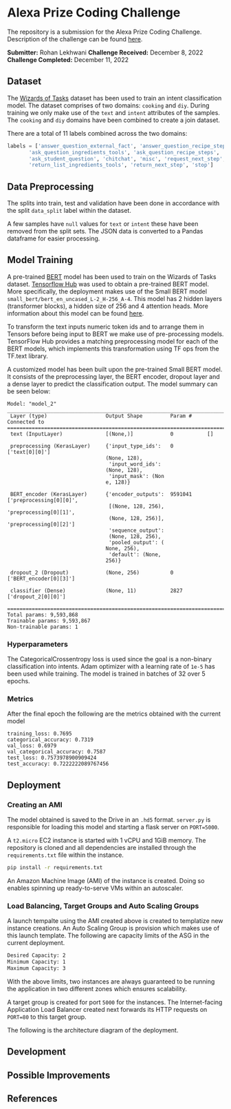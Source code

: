 # Alexa Prize Coding Challenge

The repository is a submission for the Alexa Prize Coding Challenge. Description of the challenge can be found [here](https://rentry.co/alexa-prize-coding-test).

**Submitter:** Rohan Lekhwani
**Challenge Received:** December 8, 2022
**Challenge Completed:** December 11, 2022

## Dataset

The [Wizards of Tasks](https://registry.opendata.aws/wizard-of-tasks/) dataset has been used to train an intent classification model. The dataset comprises of two domains: `cooking` and `diy`. During training we only make use of the `text` and `intent` attributes of the samples. The `cooking` and `diy` domains have been combined to create a join dataset.

There are a total of 11 labels combined across the two domains:

```python
labels = ['answer_question_external_fact', 'answer_question_recipe_steps',
       'ask_question_ingredients_tools', 'ask_question_recipe_steps',
       'ask_student_question', 'chitchat', 'misc', 'request_next_step',
       'return_list_ingredients_tools', 'return_next_step', 'stop']
```

## Data Preprocessing

The splits into train, test and validation have been done in accordance with the split `data_split` label within the dataset.

A few samples have `null` values for `text` or `intent` these have been removed from the split sets. The JSON data is converted to a Pandas dataframe for easier processing.

## Model Training

A pre-trained [BERT](https://arxiv.org/abs/1810.04805) model has been used to train on the Wizards of Tasks dataset. [Tensorflow Hub](https://tfhub.dev/google/collections/bert/1) was used to obtain a pre-trained BERT model. More specifically, the deployment makes use of the Small BERT model `small_bert/bert_en_uncased_L-2_H-256_A-4`. This model has 2 hidden layers (transformer blocks), a hidden size of 256 and 4 attention heads. More information about this model can be found [here](https://tfhub.dev/tensorflow/small_bert/bert_en_uncased_L-2_H-256_A-4/2).

To transform the text inputs numeric token ids and to arrange them in Tensors before being input to BERT we make use of pre-processing models. TensorFlow Hub provides a matching preprocessing model for each of the BERT models, which implements this transformation using TF ops from the TF.text library.

A customized model has been built upon the pre-trained Small BERT model. It consists of the preprocessing layer, the BERT encoder, dropout layer and a dense layer to predict the classification output. The model summary can be seen below:

```ipynb
Model: "model_2"
__________________________________________________________________________________________________
 Layer (type)                   Output Shape         Param #     Connected to                     
==================================================================================================
 text (InputLayer)              [(None,)]            0           []                               
                                                                                                  
 preprocessing (KerasLayer)     {'input_type_ids':   0           ['text[0][0]']                   
                                (None, 128),                                                      
                                 'input_word_ids':                                                
                                (None, 128),                                                      
                                 'input_mask': (Non                                               
                                e, 128)}                                                          
                                                                                                  
 BERT_encoder (KerasLayer)      {'encoder_outputs':  9591041     ['preprocessing[0][0]',          
                                 [(None, 128, 256),               'preprocessing[0][1]',          
                                 (None, 128, 256)],               'preprocessing[0][2]']          
                                 'sequence_output':                                               
                                 (None, 128, 256),                                                
                                 'pooled_output': (                                               
                                None, 256),                                                       
                                 'default': (None,                                                
                                256)}                                                             
                                                                                                  
 dropout_2 (Dropout)            (None, 256)          0           ['BERT_encoder[0][3]']           
                                                                                                  
 classifier (Dense)             (None, 11)           2827        ['dropout_2[0][0]']              
                                                                                                  
==================================================================================================
Total params: 9,593,868
Trainable params: 9,593,867
Non-trainable params: 1
```

### Hyperparameters

The CategoricalCrossentropy loss is used since the goal is a non-binary classification into intents. Adam optimizer with a learning rate of `1e-5` has been used while training. The model is trained in batches of 32 over 5 epochs.

### Metrics

After the final epoch the following are the metrics obtained with the current model

```ipynb
training_loss: 0.7695
categorical_accuracy: 0.7319
val_loss: 0.6979
val_categorical_accuracy: 0.7587
test_loss: 0.7573978900909424
test_accuracy: 0.7222222089767456
```

## Deployment

### Creating an AMI

The model obtained is saved to the Drive in an `.hd5` format. `server.py` is responsible for loading this model and starting a flask server on `PORT=5000`.

A `t2.micro` EC2 instance is started with 1 vCPU and 1GiB memory. The repository is cloned and all dependencies are installed through the `requirements.txt` file within the instance.

```bash
pip install -r requirements.txt
```

An Amazon Machine Image (AMI) of the instance is created. Doing so enables spinning up ready-to-serve VMs within an autoscaler.

### Load Balancing, Target Groups and Auto Scaling Groups

A launch tempalte using the AMI created above is created to templatize new instance creations. An Auto Scaling Group is provision which makes use of this launch template. The following are capacity limits of the ASG in the current deployment.

```txt
Desired Capacity: 2
Minimum Capacity: 1
Maximum Capacity: 3
```

With the above limits, two instances are always guaranteed to be running the application in two different zones which ensures scalability.

A target group is created for port `5000` for the instances. The Internet-facing Application Load Balancer created next forwards its HTTP requests on `PORT=80` to this target group.

The following is the architecture diagram of the deployment.

## Development

## Possible Improvements

## References

